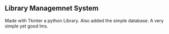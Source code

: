 ## Library Managemnet System
Made with Tkinter a python Library.
Also added the simple database. A very simple yet good lms.
